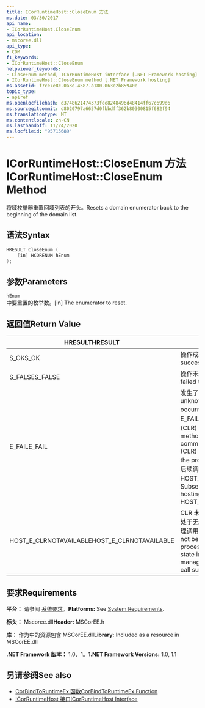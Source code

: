 ```yaml
---
title: ICorRuntimeHost::CloseEnum 方法
ms.date: 03/30/2017
api_name:
- ICorRuntimeHost.CloseEnum
api_location:
- mscoree.dll
api_type:
- COM
f1_keywords:
- ICorRuntimeHost::CloseEnum
helpviewer_keywords:
- CloseEnum method, ICorRuntimeHost interface [.NET Framework hosting]
- ICorRuntimeHost::CloseEnum method [.NET Framework hosting]
ms.assetid: f7ce7e8c-0a3e-4587-a180-063e2b85940e
topic_type:
- apiref
ms.openlocfilehash: d3748621474373fee8248496d48414ff67c699d6
ms.sourcegitcommit: d8020797a6657d0fbbdff362b80300815f682f94
ms.translationtype: MT
ms.contentlocale: zh-CN
ms.lasthandoff: 11/24/2020
ms.locfileid: "95715689"
---
```

# <a name="icorruntimehostcloseenum-method"></a><span data-ttu-id="36135-102">ICorRuntimeHost::CloseEnum 方法</span><span class="sxs-lookup"><span data-stu-id="36135-102">ICorRuntimeHost::CloseEnum Method</span></span>

<span data-ttu-id="36135-103">将域枚举器重置回域列表的开头。</span><span class="sxs-lookup"><span data-stu-id="36135-103">Resets a domain enumerator back to the beginning of the domain list.</span></span>  
  
## <a name="syntax"></a><span data-ttu-id="36135-104">语法</span><span class="sxs-lookup"><span data-stu-id="36135-104">Syntax</span></span>  
  
```cpp  
HRESULT CloseEnum (  
    [in] HCORENUM hEnum  
);  
```  
  
## <a name="parameters"></a><span data-ttu-id="36135-105">参数</span><span class="sxs-lookup"><span data-stu-id="36135-105">Parameters</span></span>  

 `hEnum`  
 <span data-ttu-id="36135-106">中要重置的枚举数。</span><span class="sxs-lookup"><span data-stu-id="36135-106">[in] The enumerator to reset.</span></span>  
  
## <a name="return-value"></a><span data-ttu-id="36135-107">返回值</span><span class="sxs-lookup"><span data-stu-id="36135-107">Return Value</span></span>  
  
|<span data-ttu-id="36135-108">HRESULT</span><span class="sxs-lookup"><span data-stu-id="36135-108">HRESULT</span></span>|<span data-ttu-id="36135-109">说明</span><span class="sxs-lookup"><span data-stu-id="36135-109">Description</span></span>|  
|-------------|-----------------|  
|<span data-ttu-id="36135-110">S_OK</span><span class="sxs-lookup"><span data-stu-id="36135-110">S_OK</span></span>|<span data-ttu-id="36135-111">操作成功。</span><span class="sxs-lookup"><span data-stu-id="36135-111">The operation was successful.</span></span>|  
|<span data-ttu-id="36135-112">S_FALSE</span><span class="sxs-lookup"><span data-stu-id="36135-112">S_FALSE</span></span>|<span data-ttu-id="36135-113">操作未能完成。</span><span class="sxs-lookup"><span data-stu-id="36135-113">The operation failed to complete.</span></span>|  
|<span data-ttu-id="36135-114">E_FAIL</span><span class="sxs-lookup"><span data-stu-id="36135-114">E_FAIL</span></span>|<span data-ttu-id="36135-115">发生了未知的灾难性故障。</span><span class="sxs-lookup"><span data-stu-id="36135-115">An unknown, catastrophic failure occurred.</span></span> <span data-ttu-id="36135-116">如果某个方法返回 E_FAIL，则公共语言运行时 (CLR) 在该进程中不再可用。</span><span class="sxs-lookup"><span data-stu-id="36135-116">If a method returns E_FAIL, the common language runtime (CLR) is no longer usable in the process.</span></span> <span data-ttu-id="36135-117">对任何宿主 Api 的后续调用都会返回 HOST_E_CLRNOTAVAILABLE。</span><span class="sxs-lookup"><span data-stu-id="36135-117">Subsequent calls to any hosting APIs return HOST_E_CLRNOTAVAILABLE.</span></span>|  
|<span data-ttu-id="36135-118">HOST_E_CLRNOTAVAILABLE</span><span class="sxs-lookup"><span data-stu-id="36135-118">HOST_E_CLRNOTAVAILABLE</span></span>|<span data-ttu-id="36135-119">CLR 未加载到进程中，或 CLR 处于无法运行托管代码或成功处理调用的状态。</span><span class="sxs-lookup"><span data-stu-id="36135-119">The CLR has not been loaded into a process, or the CLR is in a state in which it cannot run managed code or process the call successfully.</span></span>|  
  
## <a name="requirements"></a><span data-ttu-id="36135-120">要求</span><span class="sxs-lookup"><span data-stu-id="36135-120">Requirements</span></span>  

 <span data-ttu-id="36135-121">**平台：** 请参阅 [系统要求](../../get-started/system-requirements.md)。</span><span class="sxs-lookup"><span data-stu-id="36135-121">**Platforms:** See [System Requirements](../../get-started/system-requirements.md).</span></span>  
  
 <span data-ttu-id="36135-122">**标头：** Mscoree.dll</span><span class="sxs-lookup"><span data-stu-id="36135-122">**Header:** MSCorEE.h</span></span>  
  
 <span data-ttu-id="36135-123">**库：** 作为中的资源包含 MSCorEE.dll</span><span class="sxs-lookup"><span data-stu-id="36135-123">**Library:** Included as a resource in MSCorEE.dll</span></span>  
  
 <span data-ttu-id="36135-124">**.NET Framework 版本：** 1.0、1。1</span><span class="sxs-lookup"><span data-stu-id="36135-124">**.NET Framework Versions:** 1.0, 1.1</span></span>  
  
## <a name="see-also"></a><span data-ttu-id="36135-125">另请参阅</span><span class="sxs-lookup"><span data-stu-id="36135-125">See also</span></span>

- [<span data-ttu-id="36135-126">CorBindToRuntimeEx 函数</span><span class="sxs-lookup"><span data-stu-id="36135-126">CorBindToRuntimeEx Function</span></span>](corbindtoruntimeex-function.md)
- [<span data-ttu-id="36135-127">ICorRuntimeHost 接口</span><span class="sxs-lookup"><span data-stu-id="36135-127">ICorRuntimeHost Interface</span></span>](icorruntimehost-interface.md)
